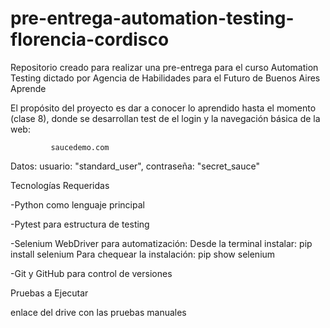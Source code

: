 # pre-entrega-automation-testing-florencia-cordisco
Repositorio creado para realizar una pre-entrega para el curso Automation Testing dictado por Agencia de Habilidades para el Futuro de Buenos Aires Aprende

El propósito del proyecto es dar a conocer lo aprendido hasta el momento (clase 8),
donde se desarrollan test de el login y la navegación básica de la web:

             saucedemo.com
Datos: usuario: "standard_user", contraseña: "secret_sauce"            

Tecnologías Requeridas

-Python como lenguaje principal

-Pytest para estructura de testing

-Selenium WebDriver para automatización: 
Desde la terminal instalar:   pip install selenium
Para chequear la instalación: pip show selenium

-Git y GitHub para control de versiones





Pruebas a Ejecutar

enlace del drive con las pruebas manuales 

